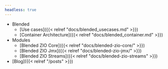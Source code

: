 ```yaml
---
headless: true
---
```


* Blended
  * [Use cases]({{< relref "docs/blended_usecases.md" >}})
  * [Container Architecture]({{< relref "docs/blended_container.md" >}})
* Modules
  * [Blended ZIO Core]({{< relref "docs/blended-zio-core/" >}})
  * [Blended ZIO Jmx]({{< relref "docs/blended-zio-jmx/" >}})
  * [Blended ZIO Streams]({{< relref "docs/blended-zio-streams" >}})
* [Blog]({{< relref "/posts" >}})
